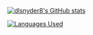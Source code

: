 [![dlsnyder8's GitHub stats](https://github-readme-stats-rho-taupe.vercel.app/api?username=dlsnyder8&count_private=true&show_icons=true&hide_border=true&include_all_commits=true&theme=tokyonight)](https://github.com/anuraghazra/github-readme-stats)


[![Languages Used](https://github-readme-stats-rho-taupe.vercel.app/api/top-langs/?username=dlsnyder8&layout=compact&count_private=true)](https://github.com/anuraghazra/github-readme-stats)
<!--
**dlsnyder8/dlsnyder8** is a ✨ _special_ ✨ repository because its `README.md` (this file) appears on your GitHub profile.

Here are some ideas to get you started:

- 🔭 I’m currently working on ...
- 🌱 I’m currently learning ...
- 👯 I’m looking to collaborate on ...
- 🤔 I’m looking for help with ...
- 💬 Ask me about ...
- 📫 How to reach me: ...
- 😄 Pronouns: ...
- ⚡ Fun fact: ...
-->

